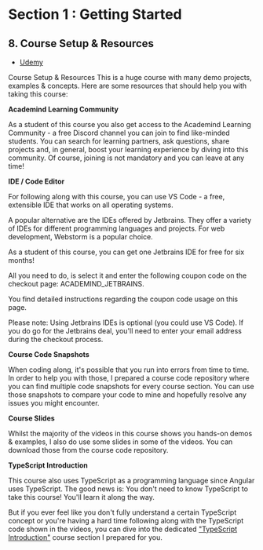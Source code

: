 # Section 1 : Getting Started

## 8. Course Setup & Resources

- [Udemy](https://www.udemy.com/course/the-complete-guide-to-angular-2/learn/lecture/43780878#overview)

Course Setup & Resources
This is a huge course with many demo projects, examples & concepts. Here are some resources that should help you with taking this course:

**Academind Learning Community**

As a student of this course you also get access to the Academind Learning Community - a free Discord channel you can join to find like-minded students. You can search for learning partners, ask questions, share projects and, in general, boost your learning experience by diving into this community. Of course, joining is not mandatory and you can leave at any time!

**IDE / Code Editor**

For following along with this course, you can use VS Code - a free, extensible IDE that works on all operating systems.

A popular alternative are the IDEs offered by Jetbrains. They offer a variety of IDEs for different programming languages and projects. For web development, Webstorm is a popular choice.

As a student of this course, you can get one Jetbrains IDE for free for six months!

All you need to do, is select it and enter the following coupon code on the checkout page: ACADEMIND_JETBRAINS.

You find detailed instructions regarding the coupon code usage on this page.

Please note: Using Jetbrains IDEs is optional (you could use VS Code). If you do go for the Jetbrains deal, you'll need to enter your email address during the checkout process.

**Course Code Snapshots**

When coding along, it's possible that you run into errors from time to time. In order to help you with those, I prepared a course code repository where you can find multiple code snapshots for every course section. You can use those snapshots to compare your code to mine and hopefully resolve any issues you might encounter.

**Course Slides**

Whilst the majority of the videos in this course shows you hands-on demos & examples, I also do use some slides in some of the videos. You can download those from the course code repository.

**TypeScript Introduction**

This course also uses TypeScript as a programming language since Angular uses TypeScript. The good news is: You don't need to know TypeScript to take this course! You'll learn it along the way.

But if you ever feel like you don't fully understand a certain TypeScript concept or you're having a hard time following along with the TypeScript code shown in the videos, you can dive into the dedicated ["TypeScript Introduction"](https://www.udemy.com/course/the-complete-guide-to-angular-2/learn/lecture/26105532#overview) course section I prepared for you.
